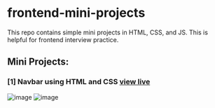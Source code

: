 # frontend-mini-projects
This repo contains simple mini projects in HTML, CSS, and JS. This is helpful for frontend interview practice.

## Mini Projects:
### [1] Navbar using HTML and CSS [view live](https://razi-azam.github.io/frontend-mini-projects/navbar/)
![image](https://github.com/Razi-Azam/frontend-mini-projects/assets/106505820/c9ba491f-c735-4f08-a294-213f7f1ae0bb)
![image](https://github.com/Razi-Azam/frontend-mini-projects/assets/106505820/c16b0bda-078a-4fb7-9be5-7d1ac90cc824)

  
